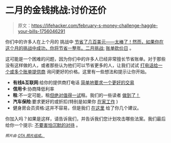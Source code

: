 # 二月的金钱挑战:讨价还价

> 原文：<https://lifehacker.com/february-s-money-challenge-haggle-your-bills-1756046291>

你们中的许多人在上个月的 挑战中 [节省了几百美元——太棒了！然而，如果你在这个月的挑战中成功，你将节省一整年。二月挑战:](http://twocents.lifehacker.com/how-much-did-you-save-during-january-s-money-challenge-1755788866#_ga=1.205326608.1662698338.1411053142) [账单砍价日](https://lifehacker.com/have-a-bill-haggle-day-to-reduce-your-monthly-expense-1614156154) 。



这可能是一个困难的问题，因为你们中的许多人已经非常擅长节省账单。对于那些没有这样做的人，或者那些认为他们可以节省更多的人，让我们试试 [打电话给一个或多个账单提供商](http://lifehacker.com/save-a-pile-of-cash-every-year-with-these-five-phone-ca-5887659) 询问更好的价格。这里有一些想法和提示让你开始。

*   **有线&互联网**:给你的提供商打电话 [简单地要求一个更好的交易](http://lifehacker.com/reduce-your-bills-by-just-asking-5127638#_ga=1.171822240.1662698338.1411053142)
*   **信用卡**:协商降低利率
*   **租**:不一定可能，租[但绝对值得一试](http://lifehacker.com/why-you-should-always-try-to-haggle-when-renting-an-apa-1722978973#_ga=1.171822240.1662698338.1411053142)租。我们的一些读者 [做到了！](http://twocents.lifehacker.com/how-did-you-negotiate-your-rent-1640158200)
*   **汽车保险**:要求更好的或折扣(特别是如果你 [在家工作](http://lifehacker.com/ask-for-lower-car-insurance-rates-if-you-work-from-home-509070870) )
*   健身房会员资格:这并不容易，但是我们 [在这里](http://lifehacker.com/10-things-you-should-always-haggle-for-505136600) 给了你几个建议。

你加入吗？如果是这样，请告诉我们，并告诉我们您计划攻击哪些法案。我们最后给你一个提示: [不要害怕沉默的对待](http://twocents.lifehacker.com/effectively-negotiate-your-bills-with-the-silent-treatm-1691608228#_ga=1.230679708.1662698338.1411053142) 。

<small>*照片由*</small> [<small>*OTA 照片组成。*</small>](https://www.flickr.com/photos/101332430@N03/9722218823/in/photolist-rDpbwQ-4hVY61-5PGCzX-4trPB4-fP7UUt-fPpsQW-fPpsS3-fP7UWT-fP7UWt-tegR1n-qCUAt-4trPE4-6x8GHg-qCUAj-qCUAq-7reoPf-sWCyQ3-shdAZA-sWCyR5-6Viig8-bviftP-qJFZHN-9Qx8-7YtRWH-9eUfHz-rFzPXf-3YJigf-9eUfL2-rp8kTA-fKcyFp-c6RFc1-c6RDuS-c6REWj-pCkJr1-mnqQ6i-e7m5Di-2Z88q2-aFnmGx-eWoATU-pC3ACz-pkQ18Q-pCjPHV-pCjPPr-pC3AE8-6TM37e-czWphQ-41UxP-6mkJvV-3SgGz-d6oTFA)